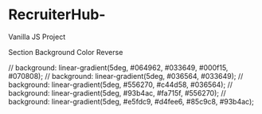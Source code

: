 # RecruiterHub-

Vanilla JS Project

<!-- {"version":3,"sourceRoot":"","sources":["../scss/scss/styles.scss"],"names":[],"mappings":"AAAA;EACE;EACA;EACA;EACA;;;AAGF;AAEA;EACE;EACA;EACA;EACA;EACA;EACA;EACA;EACA;EACA;EACA;EACA;EACA;;;AAGF;AACA;EACE;EACA;EACA;EACA;EACA;EACA;;;AAGF;EACE;;;AAGF;AAAA;AAAA;AAAA;AAAA;AAMA;EACE;EACA;EACA;EACA;;;AAGF;EACE;EACA;EACA;;;AAGF;AAAA;AAAA;AAIA;EACE;EACA;EACA;EACA;EACA;EACA;;;AAGF;AAEA;EACE;EACA;EACA;;;AAGF;AAAA;AAAA;AAIA;EACE;EACA;EACA;;;AAGF;EACE;EACA;EACA;;;AAGF;EACE;EACA;EACA;;;AAGF;EACE;EACA;EACA;;;AAGF;EACE;EACA;EACA;;;AAGF;AAEA;AAEA;EACE;EACA;EACA;EACA;EACA;EACA;EACA;EACA;EACA;;AACA;EACE;EACA;EACA;EACA;EACA;EACA;EACA;EACA;EACA","file":"styles.css"} -->

Section Background Color Reverse

// background: linear-gradient(5deg, #064962, #033649, #000f15, #070808);
// background: linear-gradient(5deg, #036564, #033649);
// background: linear-gradient(5deg, #556270, #c44d58, #036564);
// background: linear-gradient(5deg, #93b4ac, #fa715f, #556270);
// background: linear-gradient(5deg, #e5fdc9, #d4fee6, #85c9c8, #93b4ac);

